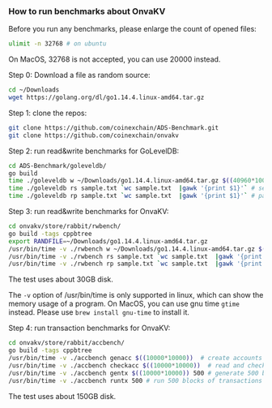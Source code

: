 ### How to run benchmarks about OnvaKV



Before you run any benchmarks, please enlarge the count of opened files:

```bash
ulimit -n 32768 # on ubuntu
```

On MacOS, 32768 is not accepted, you can use 20000 instead.

Step 0: Download a file as random source:

``` bash
cd ~/Downloads
wget https://golang.org/dl/go1.14.4.linux-amd64.tar.gz
```

Step 1: clone the repos:

``` bash
git clone https://github.com/coinexchain/ADS-Benchmark.git
git clone https://github.com/coinexchain/onvakv
```

Step 2: run read&write benchmarks for GoLevelDB:

``` bash
cd ADS-Benchmark/goleveldb/
go build
time ./goleveldb w ~/Downloads/go1.14.4.linux-amd64.tar.gz $((40960*10000)) # write
time ./goleveldb rs sample.txt `wc sample.txt  |gawk '{print $1}'` # serial read
time ./goleveldb rp sample.txt `wc sample.txt  |gawk '{print $1}'` # parrallel read
```

Step 3: run read&write benchmarks for OnvaKV:

``` bash
cd onvakv/store/rabbit/rwbench/
go build -tags cppbtree
export RANDFILE=~/Downloads/go1.14.4.linux-amd64.tar.gz
/usr/bin/time -v ./rwbench w ~/Downloads/go1.14.4.linux-amd64.tar.gz $((4096*10000)) # write
/usr/bin/time -v ./rwbench rs sample.txt `wc sample.txt  |gawk '{print $1}'` # serial read
/usr/bin/time -v ./rwbench rp sample.txt `wc sample.txt  |gawk '{print $1}'` # parrallel read
```

The test uses about 30GB disk.

The `-v` option of /usr/bin/time is only supported in linux, which can show the memory usage of a program. On MacOS, you can use gnu time `gtime` instead. Please use `brew install gnu-time` to install it.

Step 4: run transaction benchmarks for OnvaKV:

``` bash
cd onvakv/store/rabbit/accbench/
go build -tags cppbtree
/usr/bin/time -v ./accbench genacc $((10000*10000))  # create accounts
/usr/bin/time -v ./accbench checkacc $((10000*10000))  # read and check accounts
/usr/bin/time -v ./accbench gentx $((10000*10000)) 500 # generate 500 blocks of transactions
/usr/bin/time -v ./accbench runtx 500 # run 500 blocks of transactions
```

The test uses about 150GB disk.